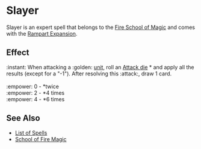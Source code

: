 # Slayer

Slayer is an expert spell that belongs to the [Fire School of Magic](school_of_fire_magic.md) and comes with the [Rampart Expansion](../content.md).


## Effect

:instant: When attacking a :golden: [unit](../units.md), roll an [Attack die](../dice.md#attack-die) \* and apply all the results (except for a "-1"). After resolving this :attack:, draw 1 card.<br><br>:empower: 0 - \*twice<br>:empower: 2 - \*4 times<br>:empower: 4 - \*6 times


## See Also

- [List of Spells](../spells.md)
- [School of Fire Magic](school_of_fire_magic.md)
